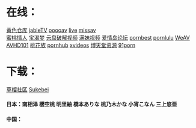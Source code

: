 # 在线：
<a href="http://2547ck.com/" target="_blank">黄色仓库</a>
<a href="http://jable.tv/" target="_blank">jableTV</a>
<a href="http://ooooav.com/" target="_blank">ooooav</a>
<a href="https://zh.live.missav.com/girls/chinese" target="_blank">live</a>
<a href="https://missav.com/ja" target="_blank">missav</a>      
<a href="https://www.mtlover888.cc/" target="_blank">蜜桃情人</a>
<a href="https://www.pokemod.asia/" target="_blank">宝渴梦</a>
<a href="https://www.mdrccbig.info/" target="_blank">云盘破解视频</a>
<a href="https://www.1111modruba.cc/" target="_blank">满妹视频</a>
<a href="http://www.jamgoo.com/" target="_blank">爱情岛论坛</a>
<a href="https://www.pornbest.org/" target="_blank">pornbest</a>
<a href="https://www.pornlulu.com/" target="_blank">pornlulu</a>
<a href="https://weav.xyz/" target="_blank">WeAV</a>
<a href="http://61thz.com/forum.php/" target="_blank">AVHD101</a>
<a href="https://cn.ao101.sbs/watch?v=WR8mjxQGZEb/" target="_blank">桃花族</a>
<a href="https://cn.pornhub.com/video/search?search=%E5%9B%BD%E4%BA%A7" target="_blank">pornhub</a>
<a href="https://www.xvideos.com/?k=%E4%B8%AD%E5%9B%BD&top/" target="_blank">xvideos</a>
<a href="https://btt405.com/?s=vod-show-id-3.html/" target="_blank">博天堂资源</a>
<a href="https://91porn.com/index.php" target="_blank">91porn</a>
# 下载：
<a href="http://t66y.com/index.php/" target="_blank">草榴社区</a>
<a href="https://sukebei.nyaa.si/" target="_blank">Sukebei</a>

#### 日本：南相泽 櫻空桃 明里紬 橋本ありな 桃乃木かな 小宵こなん 三上悠亜 
#### 中国：

